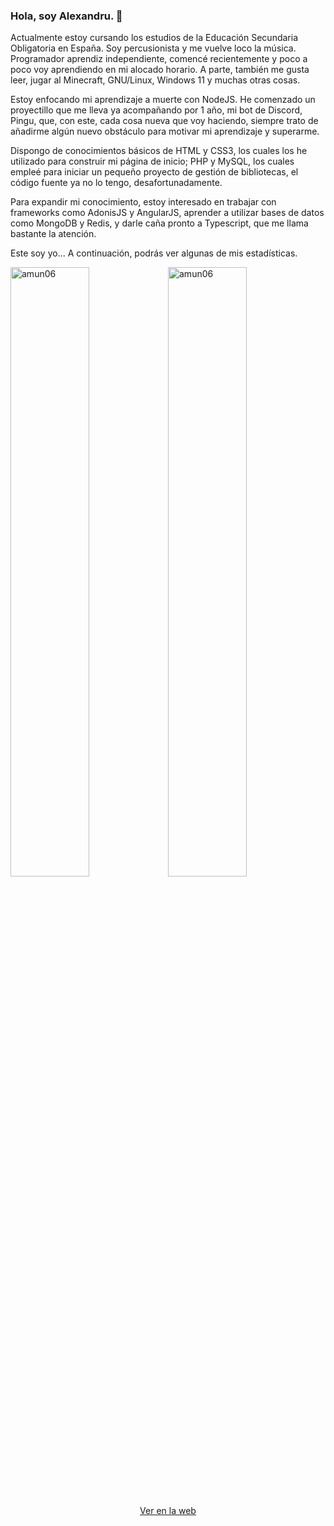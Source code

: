 ### Hola, soy Alexandru. 👋

Actualmente estoy cursando los estudios de la Educación Secundaria Obligatoria en España. Soy percusionista y me vuelve loco la música. Programador aprendiz independiente, comencé recientemente y poco a poco voy aprendiendo en mi alocado horario. A parte, también me gusta leer, jugar al Minecraft, GNU/Linux, Windows 11 y muchas otras cosas. 

Estoy enfocando mi aprendizaje a muerte con NodeJS. He comenzado un proyectillo que me lleva ya acompañando por 1 año, mi bot de Discord, Pingu, que, con este, cada cosa nueva que voy haciendo, siempre trato de añadirme algún nuevo obstáculo para motivar mi aprendizaje y superarme. 

Dispongo de conocimientos básicos de HTML y CSS3, los cuales los he utilizado para construir mi página de inicio; PHP y MySQL, los cuales empleé para iniciar un pequeño proyecto de gestión de bibliotecas, el código fuente ya no lo tengo, desafortunadamente. 

Para expandir mi conocimiento, estoy interesado en trabajar con frameworks como AdonisJS y AngularJS, aprender a utilizar bases de datos como MongoDB y Redis, y darle caña pronto a Typescript, que me llama bastante la atención. 

Este soy yo... A continuación, podrás ver algunas de mis estadísticas. 

<div><img width="50%" height="auto" src="https://github-readme-stats.vercel.app/api?username=amun06&show_icons=true&locale=en" alt="amun06" /><img src="https://github-readme-streak-stats.herokuapp.com/?user=amun06&" alt="amun06" width="50%" height="auto"/></div>

<br>
<p align="center">
<a href="https://atheodor.muntenas.es" target="blank">Ver en la web</a>
</p>
